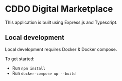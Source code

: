 # CDDO Digital Marketplace

This application is built using Express.js and Typescript.

## Local development

Local development requires Docker & Docker compose.

To get started:

- Run `npm install`
- Run `docker-compose up --build`
